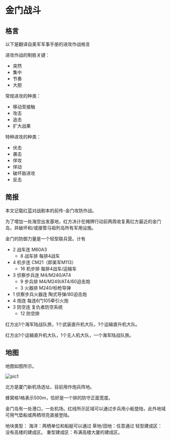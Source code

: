 # 金门战斗

## 格言

以下是翻译自美军军事手册的进攻作战格言

进攻作战的制胜关键：

- 突然
- 集中
- 节奏
- 大胆

常规进攻的种类：

- 移动至接触
- 攻击
- 追击
- 扩大战果

特种进攻的种类：

- 伏击
- 袭击
- 佯攻
- 佯动
- 破坏敌进攻
- 反击

## 简报

本文记载红蓝对战剧本的前传-金门攻防作战。

为了增加一处海空出发基地，红方决计在摊牌行动前两周收复离红方最近的金门岛，并破坏和/或接管马祖列岛所有军用设施。

金门的防御力量是一个轻型联兵营。计有

- 2 战车连 M60A3
  - 8 战车排 每排4战车
- 4 机步连 CM21（即美军M113）
  - 16 机步排 每排4战车/运输车
- 3 侦察步兵连 M4/M240/AT4
  - 9 步兵排 M4/M249/AT4/60迫击炮
  - 3 火器排 M240/标枪导弹
- 1 侦察步兵火器连 陶式导弹/80迫击炮
- 4 炮连 每连6门105牵引火炮
- 3 防空连 复仇者防空系统
  - 12 防空排

红方出1个海军陆战队旅，1个武装直升机大队，1个运输直升机大队。

红方出1个运输直升机大队，1个无人机大队，一个海军陆战队旅。

## 地图

地图如图所示。

![pic1](_pic/jinmen_pic.png)

北方是厦门新机场选址，目前用作炮兵阵地。

蜂窝格1格表示500m，恰好是一个排的防守正面宽度。

金门岛有一处港口，一处机场。红线所示区域可以通过步兵用小船登陆，此外地域可用气垫船或两栖坦克直接登陆。

地块类型：
海洋：两栖单位和船艇可以通过
草地/田地：任意通过
轻型建成区：没有高楼的建成区。
重型建成区：布满高楼大厦的建成区。

